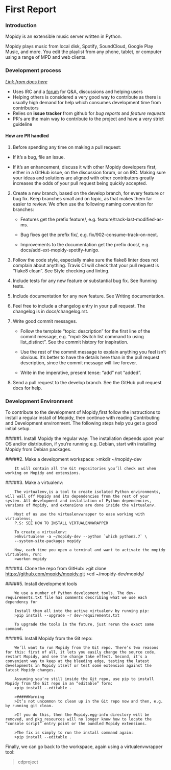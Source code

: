 # First Report

### Introduction
Mopidy is an extensible music server written in Python.

Mopidy plays music from local disk, Spotify, SoundCloud, Google Play Music, and more. You edit the playlist from any phone, tablet, or computer using a range of MPD and web clients.

### Development process

[*Link from docs here*](https://docs.mopidy.com/en/latest/contributing/)

- Uses IRC and a [forum](discuss.mopidy.com) for Q&A, discussions and helping users
- Helping others is considered a very good way to contribute as there is usually high demand for help which consumes development time from contributors
- Relies on **issue tracker** from github for *bug reports* and *feature requests*
- PR's are the main way to contribute to the project and have a very strict guideline

#### How are PR handled

1. Before spending any time on making a pull request:


  * If it’s a bug, file an issue.

  * If it’s an enhancement, discuss it with other Mopidy developers first, either in a GitHub issue, on the discussion forum, or on IRC. Making sure your ideas and solutions are aligned with other contributors greatly increases the odds of your pull request being quickly accepted.

2. Create a new branch, based on the develop branch, for every feature or bug fix. Keep branches small and on topic, as that makes them far easier to review. We often use the following naming convention for branches:

    * Features get the prefix feature/, e.g. feature/track-last-modified-as-ms.

    * Bug fixes get the prefix fix/, e.g. fix/902-consume-track-on-next.

    * Improvements to the documentation get the prefix docs/, e.g. docs/add-ext-mopidy-spotify-tunigo.

3. Follow the code style, especially make sure the flake8 linter does not complain about anything. Travis CI will check that your pull request is “flake8 clean”. See Style checking and linting.

4. Include tests for any new feature or substantial bug fix. See Running tests.

5. Include documentation for any new feature. See Writing documentation.

6. Feel free to include a changelog entry in your pull request. The changelog is in docs/changelog.rst.

7. Write good commit messages.

    * Follow the template “topic: description” for the first line of the commit message, e.g. “mpd: Switch list command to using list_distinct”. See the commit history for inspiration.

    * Use the rest of the commit message to explain anything you feel isn’t obvious. It’s better to have the details here than in the pull request description, since the commit message will live forever.

    * Write in the imperative, present tense: “add” not “added”.

8. Send a pull request to the develop branch. See the GitHub pull request docs for help.

### Development Environment
To contribute to the development of Mopidy,first follow the instructions to install a regular install of Mopidy, then continue with reading Contributing and Development environment.
The following steps help you get a good initial setup. 

#####1. Install Mopidy the regular way:
		The installation depends upon your OS and/or distribution, if you’re running e.g. Debian, start with installing Mopidy from Debian packages.

#####2. Make a development workspace:
		>mkdir ~/mopidy-dev
   
		It will contain all the Git repositories you’ll check out when working on Mopidy and extensions.
 
#####3. Make a virtualenv:
   
		The virtualenv,is a tool to create isolated Python environments, will wall off Mopidy and its dependencies from the rest of your system. All development and installation of Python dependencies, versions of Mopidy, and extensions are done inside the virtualenv.
  
		Most of us use the virtualenvwrapper to ease working with virtualenvs,
		P.S: SEE HOW TO INSTALL VIRTUALENVWRAPPER
   
		To create a virtualenv:
		>mkvirtualenv -a ~/mopidy-dev --python `which python2.7` \
		--system-site-packages mopidy
  
		Now, each time you open a terminal and want to activate the mopidy virtualenv, run:
		>workon mopidy

#####4. Clone the repo from GitHub:
		>git clone https://github.com/mopidy/mopidy.git
		>cd ~/mopidy-dev/mopidy/

#####5. Install development tools
   
		We use a number of Python development tools. The dev-requirements.txt file has comments describing what we use each dependency for
  
		Install them all into the active virtualenv by running pip:
		>pip install --upgrade -r dev-requirements.txt
   
		To upgrade the tools in the future, just rerun the exact same command.

#####6. Install Mopidy from the Git repo:
   
		We’ll want to run Mopidy from the Git repo. There’s two reasons for this: first of all, it lets you easily change the source code, restart Mopidy, and see the change take effect. Second, it’s a convenient way to keep at the bleeding edge, testing the latest developments in Mopidy itself or test some extension against the latest Mopidy changes.
  
		Assuming you’re still inside the Git repo, use pip to install Mopidy from the Git repo in an “editable” form:
		>pip install --editable .

		>#####Warning
		>It’s not uncommon to clean up in the Git repo now and then, e.g. by running git clean.

		>If you do this, then the Mopidy.egg-info directory will be removed, and pkg_resources will no longer know how to locate the “console script” entry point or the bundled Mopidy extensions.

		>The fix is simply to run the install command again:
		>pip install --editable .

   Finally, we can go back to the workspace, again using a virtualenvwrapper tool:
   >cdproject

